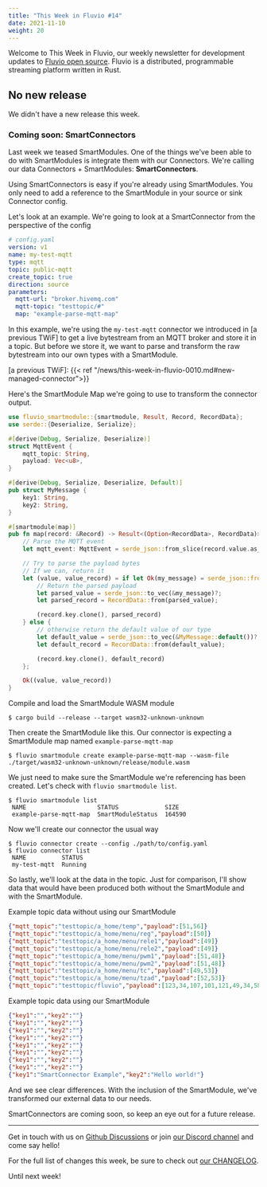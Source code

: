 ```yaml
---
title: "This Week in Fluvio #14"
date: 2021-11-10
weight: 20
---
```

Welcome to This Week in Fluvio, our weekly newsletter
for development updates to [Fluvio open source]. Fluvio is a distributed,
programmable streaming platform written in Rust.

## No new release

We didn't have a new release this week.

### Coming soon: SmartConnectors

Last week we teased SmartModules. One of the things we've been able to do with SmartModules is integrate them with our Connectors. We're calling our data Connectors + SmartModules: **SmartConnectors**.

Using SmartConnectors is easy if you're already using SmartModules. You only need to add a reference to the SmartModule in your source or sink Connector config.

Let's look at an example. We're going to look at a SmartConnector from the perspective of the config

```yaml
# config.yaml
version: v1
name: my-test-mqtt
type: mqtt
topic: public-mqtt
create_topic: true
direction: source
parameters:
  mqtt-url: "broker.hivemq.com"
  mqtt-topic: "testtopic/#"
  map: "example-parse-mqtt-map"
```

In this example, we're using the `my-test-mqtt` connector we introduced in [a previous TWiF] to get a live bytestream from an MQTT broker and store it in a topic. But before we store it, we want to parse and transform the raw bytestream into our own types with a SmartModule.

[a previous TWiF]: {{< ref "/news/this-week-in-fluvio-0010.md#new-managed-connector">}}

Here's the SmartModule Map we're going to use to transform the connector output.

```rust
use fluvio_smartmodule::{smartmodule, Result, Record, RecordData};
use serde::{Deserialize, Serialize};

#[derive(Debug, Serialize, Deserialize)]
struct MqttEvent {
    mqtt_topic: String,
    payload: Vec<u8>,
}

#[derive(Debug, Serialize, Deserialize, Default)]
pub struct MyMessage {
    key1: String,
    key2: String,
}

#[smartmodule(map)]
pub fn map(record: &Record) -> Result<(Option<RecordData>, RecordData)> {
    // Parse the MQTT event
    let mqtt_event: MqttEvent = serde_json::from_slice(record.value.as_ref())?;

    // Try to parse the payload bytes 
    // If we can, return it
    let (value, value_record) = if let Ok(my_message) = serde_json::from_slice::<MyMessage>(&mqtt_event.payload) {
        // Return the parsed payload
        let parsed_value = serde_json::to_vec(&my_message)?;
        let parsed_record = RecordData::from(parsed_value);

        (record.key.clone(), parsed_record)
    } else {
        // otherwise return the default value of our type 
        let default_value = serde_json::to_vec(&MyMessage::default())?;
        let default_record = RecordData::from(default_value);

        (record.key.clone(), default_record)
    };

    Ok((value, value_record))
}
```


Compile and load the SmartModule WASM module
```shell
$ cargo build --release --target wasm32-unknown-unknown
```

Then create the SmartModule like this. Our connector is expecting a SmartModule map named `example-parse-mqtt-map`
```shell
$ fluvio smartmodule create example-parse-mqtt-map --wasm-file ./target/wasm32-unknown-unknown/release/module.wasm
```

We just need to make sure the SmartModule we're referencing has been created. Let's check with `fluvio smartmodule list`.

```shell
$ fluvio smartmodule list
 NAME                    STATUS             SIZE 
 example-parse-mqtt-map  SmartModuleStatus  164590
```

Now we'll create our connector the usual way

```shell
$ fluvio connector create --config ./path/to/config.yaml
$ fluvio connector list
 NAME          STATUS 
 my-test-mqtt  Running
```

So lastly, we'll look at the data in the topic. Just for comparison, I'll show data that would have been produced both without the SmartModule and with the SmartModule.

Example topic data without using our SmartModule
```json
{"mqtt_topic":"testtopic/a_home/temp","payload":[51,56]}
{"mqtt_topic":"testtopic/a_home/menu/reg","payload":[50]}
{"mqtt_topic":"testtopic/a_home/menu/rele1","payload":[49]}
{"mqtt_topic":"testtopic/a_home/menu/rele2","payload":[49]}
{"mqtt_topic":"testtopic/a_home/menu/pwm1","payload":[51,48]}
{"mqtt_topic":"testtopic/a_home/menu/pwm2","payload":[51,48]}
{"mqtt_topic":"testtopic/a_home/menu/tc","payload":[49,53]}
{"mqtt_topic":"testtopic/a_home/menu/tzad","payload":[52,53]}
{"mqtt_topic":"testtopic/fluvio","payload":[123,34,107,101,121,49,34,58,34,83,109,97,114,116,67,111,110,110,101,99,116,111,114,32,69,120,97,109,112,108,101,34,44,34,107,101,121,50,34,58,34,72,101,108,108,111,32,119,111,114,108,100,33,34,125]}
```

Example topic data using our SmartModule
```json
{"key1":"","key2":""}
{"key1":"","key2":""}
{"key1":"","key2":""}
{"key1":"","key2":""}
{"key1":"","key2":""}
{"key1":"","key2":""}
{"key1":"","key2":""}
{"key1":"","key2":""}
{"key1":"SmartConnector Example","key2":"Hello world!"}
```

And we see clear differences. With the inclusion of the SmartModule, we've transformed our external data to our needs.

SmartConnectors are coming soon, so keep an eye out for a future release.

---

Get in touch with us on [Github Discussions] or join [our Discord channel] and come say hello!

For the full list of changes this week, be sure to check out [our CHANGELOG].

Until next week!

[Fluvio open source]: https://github.com/infinyon/fluvio
[our CHANGELOG]: https://github.com/infinyon/fluvio/blob/master/CHANGELOG.md
[our Discord channel]: https://discordapp.com/invite/bBG2dTz
[Github Discussions]: https://github.com/infinyon/fluvio/discussions